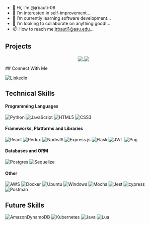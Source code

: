 - 👋 Hi, I’m @jrbauti-09
- 👀 I’m interested in self-improvement...
- 🌱 I’m currently learning software development...
- 💞️ I’m looking to collaborate on anything good!...
- 📫 How to reach me jrbauti1@asu.edu...

<!---
jrbauti-09/jrbauti-09 is a ✨ special ✨ repository because its `README.md` (this file) appears on your GitHub profile.
You can click the Preview link to take a look at your changes.
--->

## Projects
<p align="center"> 
<a href="https://github.com/jrbauti-09/markr" target="_blank">
  <img align="center" src="https://github-readme-stats.vercel.app/api/pin/?username=jrbauti-09&repo=markr&title_color=fff&icon_color=f9f9f9&text_color=9f9f9f&bg_color=0D1117" />
</a>
  <a href="https://github.com/jrbauti-09/capstone" target="_blank">
  <img align="center" src="https://github-readme-stats.vercel.app/api/pin/?username=jrbauti-09&repo=capstone&title_color=fff&icon_color=f9f9f9&text_color=9f9f9f&bg_color=0D1117" />
</a>
  </p>
## Connect With Me

![Linkedin](https://img.shields.io/badge/linkedin-%230077B5.svg?style=for-the-badge&logo=linkedin&logoColor=white)


## Technical Skills

#### Programming Languages
![Python](https://img.shields.io/badge/python-3670A0?style=for-the-badge&logo=python&logoColor=ffdd54) ![JavaScript](https://img.shields.io/badge/javascript-%23323330.svg?style=for-the-badge&logo=javascript&logoColor=%23F7DF1E) ![HTML5](https://img.shields.io/badge/html5-%23E34F26.svg?style=for-the-badge&logo=html5&logoColor=white) ![CSS3](https://img.shields.io/badge/css3-%231572B6.svg?style=for-the-badge&logo=css3&logoColor=white) 

#### Frameworks, Platforms and Libraries
![React](https://img.shields.io/badge/react-%2320232a.svg?style=for-the-badge&logo=react&logoColor=%2361DAFB) ![Redux](https://img.shields.io/badge/redux-%23593d88.svg?style=for-the-badge&logo=redux&logoColor=white) ![NodeJS](https://img.shields.io/badge/node.js-6DA55F?style=for-the-badge&logo=node.js&logoColor=white) ![Express.js](https://img.shields.io/badge/express.js-%23404d59.svg?style=for-the-badge&logo=express&logoColor=%2361DAFB) ![Flask](https://img.shields.io/badge/flask-%23000.svg?style=for-the-badge&logo=flask&logoColor=white) ![JWT](https://img.shields.io/badge/JWT-black?style=for-the-badge&logo=JSON%20web%20tokens) ![Pug](https://img.shields.io/badge/Pug-FFF?style=for-the-badge&logo=pug&logoColor=A86454)

#### Databases and ORM
![Postgres](https://img.shields.io/badge/postgres-%23316192.svg?style=for-the-badge&logo=postgresql&logoColor=white)  ![Sequelize](https://img.shields.io/badge/Sequelize-52B0E7?style=for-the-badge&logo=Sequelize&logoColor=white) 

#### Other
![AWS](https://img.shields.io/badge/AWS-%23FF9900.svg?style=for-the-badge&logo=amazon-aws&logoColor=white) ![Docker](https://img.shields.io/badge/docker-%230db7ed.svg?style=for-the-badge&logo=docker&logoColor=white) ![Ubuntu](https://img.shields.io/badge/Ubuntu-E95420?style=for-the-badge&logo=ubuntu&logoColor=white) ![Windows](https://img.shields.io/badge/Windows-0078D6?style=for-the-badge&logo=windows&logoColor=white) ![Mocha](https://img.shields.io/badge/-mocha-%238D6748?style=for-the-badge&logo=mocha&logoColor=white) ![Jest](https://img.shields.io/badge/-jest-%23C21325?style=for-the-badge&logo=jest&logoColor=white) ![cypress](https://img.shields.io/badge/-cypress-%23E5E5E5?style=for-the-badge&logo=cypress&logoColor=058a5e) ![Postman](https://img.shields.io/badge/Postman-FF6C37?style=for-the-badge&logo=postman&logoColor=white)


## Future Skills
![AmazonDynamoDB](https://img.shields.io/badge/Amazon%20DynamoDB-4053D6?style=for-the-badge&logo=Amazon%20DynamoDB&logoColor=white) ![Kubernetes](https://img.shields.io/badge/kubernetes-%23326ce5.svg?style=for-the-badge&logo=kubernetes&logoColor=white) ![Java](https://img.shields.io/badge/java-%23ED8B00.svg?style=for-the-badge&logo=java&logoColor=white) ![Lua](https://img.shields.io/badge/lua-%232C2D72.svg?style=for-the-badge&logo=lua&logoColor=white)


